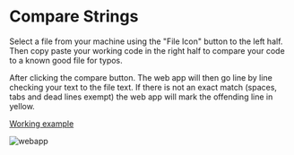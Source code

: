 <h1>Compare Strings</h1>
  <p>Select a file from your machine using the "File Icon" button to the left half. Then copy paste your working code in the right half to compare your code to a known good file for typos.</p>
  <p>After clicking the compare button. The web app will then go line by line checking your text to the file text. If there is not an exact match (spaces, tabs and dead lines exempt) the web app will mark the offending line in yellow.</p>
  <p><a href="https://ghtapps.com/assignment/proj2/public/">Working example</a></p>
  
  ![webapp](https://user-images.githubusercontent.com/7830915/55689212-6dba8080-5947-11e9-84f3-126f9df45fc0.JPG)
